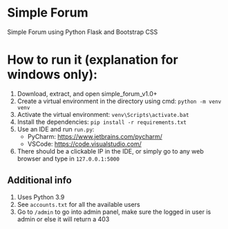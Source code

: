 # Simple Forum
Simple Forum using Python Flask and Bootstrap CSS

# How to run it (explanation for windows only):
1. Download, extract, and open simple_forum_v1.0+
2. Create a virtual environment in the directory using cmd: `python -m venv venv`
3. Activate the virtual environment: `venv\Scripts\activate.bat`
4. Install the dependencies: `pip install -r requirements.txt`
5. Use an IDE and run `run.py`:
   - PyCharm: https://www.jetbrains.com/pycharm/ 
   - VSCode: https://code.visualstudio.com/ 
6. There should be a clickable IP in the IDE, or simply go to any web browser and type in `127.0.0.1:5000`

## Additional info
1. Uses Python 3.9
2. See `accounts.txt` for all the available users
3. Go to `/admin` to go into admin panel, make sure the logged in user is admin or else it will return a 403
